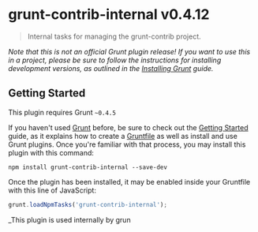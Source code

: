 # grunt-contrib-internal v0.4.12

> Internal tasks for managing the grunt-contrib project.


_Note that this is not an official Grunt plugin release! If you want to use this in a project, please be sure to follow the instructions for installing development versions, as outlined in the [Installing Grunt](http://gruntjs.com/installing-grunt) guide._


## Getting Started
This plugin requires Grunt `~0.4.5`

If you haven't used [Grunt](http://gruntjs.com/) before, be sure to check out the [Getting Started](http://gruntjs.com/getting-started) guide, as it explains how to create a [Gruntfile](http://gruntjs.com/sample-gruntfile) as well as install and use Grunt plugins. Once you're familiar with that process, you may install this plugin with this command:

```shell
npm install grunt-contrib-internal --save-dev
```

Once the plugin has been installed, it may be enabled inside your Gruntfile with this line of JavaScript:

```js
grunt.loadNpmTasks('grunt-contrib-internal');
```

_This plugin is used internally by grun